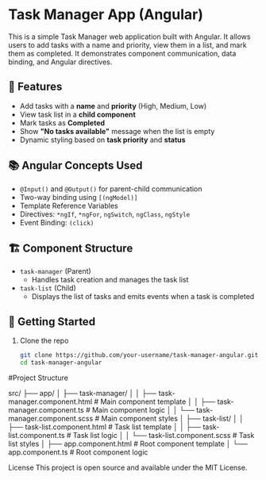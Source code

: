 # Task Manager App (Angular)

This is a simple Task Manager web application built with Angular. It allows users to add tasks with a name and priority, view them in a list, and mark them as completed. It demonstrates component communication, data binding, and Angular directives.

## 🔧 Features

- Add tasks with a **name** and **priority** (High, Medium, Low)
- View task list in a **child component**
- Mark tasks as **Completed**
- Show **"No tasks available"** message when the list is empty
- Dynamic styling based on **task priority** and **status**

## 📚 Angular Concepts Used

- `@Input()` and `@Output()` for parent-child communication
- Two-way binding using `[(ngModel)]`
- Template Reference Variables
- Directives: `*ngIf`, `*ngFor`, `ngSwitch`, `ngClass`, `ngStyle`
- Event Binding: `(click)`

## 🏗️ Component Structure

- `task-manager` (Parent)
  - Handles task creation and manages the task list
- `task-list` (Child)
  - Displays the list of tasks and emits events when a task is completed

## 🚀 Getting Started

1. Clone the repo  
   ```bash
   git clone https://github.com/your-username/task-manager-angular.git
   cd task-manager-angular


#Project Structure

src/
├── app/
│   ├── task-manager/
│   │   ├── task-manager.component.html    # Main component template
│   │   ├── task-manager.component.ts     # Main component logic
│   │   └── task-manager.component.scss   # Main component styles
│   ├── task-list/
│   │   ├── task-list.component.html      # Task list template
│   │   ├── task-list.component.ts        # Task list logic
│   │   └── task-list.component.scss      # Task list styles
│   ├── app.component.html                # Root component template
│   └── app.component.ts                  # Root component logic


License
This project is open source and available under the MIT License.
